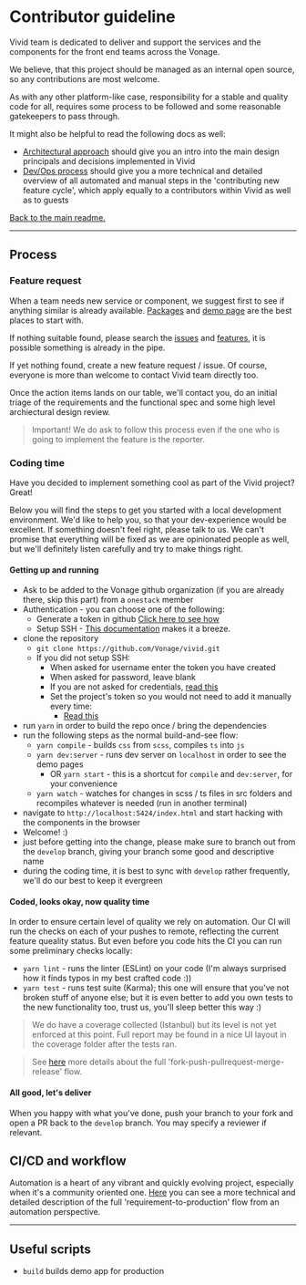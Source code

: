 # Contributor guideline

Vivid team is dedicated to deliver and support the services and the components for the front end teams across the Vonage.

We believe, that this project should be managed as an internal open source, so any contributions are most welcome.

As with any other platform-like case, responsibility for a stable and quality code for all, requires some process to be followed and some reasonable gatekeepers to pass through.

It might also be helpful to read the following docs as well:
* [Architectural approach](./architecture.md) should give you an intro into the main design principals and decisions implemented in Vivid
* [Dev/Ops process](./dev-ops-process.md) should give you a more technical and detailed overview of all automated and manual steps in the 'contributing new feature cycle', which apply equally to a contributors within Vivid as well as to guests

[Back to the main readme.](/readme.md)

---

## Process

### Feature request

When a team needs new service or component, we suggest first to see if anything similar is already available. [Packages](https://github.com/Vonage/vivid/packages) and [demo page](vivid.vonage.com) are the best places to start with.

If nothing suitable found, please search the [issues](https://github.com/Vonage/vivid/issues) and [features](https://github.com/Vonage/vivid/projects), it is possible something is already in the pipe.

If yet nothing found, create a new feature request / issue. Of course, everyone is more than welcome to contact Vivid team directly too.

Once the action items lands on our table, we'll contact you, do an initial triage of the requirements and the functional spec and some high level archiectural design review.

> Important! We do ask to follow this process even if the one who is going to implement the feature is the reporter.

### Coding time

Have you decided to implement something cool as part of the Vivid project? Great! 

Below you will find the steps to get you started with a local development environment.
We'd like to help you, so that your dev-experience would be excellent. If something doesn't feel right, please talk to us.
We can't promise that everything will be fixed as we are opinionated people as well, but we'll definitely listen carefully and try to make things right.

#### Getting up and running

* Ask to be added to the Vonage github organization (if you are already there, skip this part) from a `onestack` member
* Authentication - you can choose one of the following:
    * Generate a token in github [Click here to see how](./tokens.md)
    * Setup SSH - [This documentation](https://help.github.com/en/github/authenticating-to-github/adding-a-new-ssh-key-to-your-github-account) makes it a breeze.
* clone the repository
	* `git clone https://github.com/Vonage/vivid.git`
	* If you did not setup SSH:
	    * When asked for username enter the token you have created
	    * When asked for password, leave blank
	    * If you are not asked for credentials, [read this](https://docs.github.com/en/github/using-git/updating-credentials-from-the-osx-keychain)
        * Set the project's token so you would not need to add it manually every time:
            * [Read this](https://docs.github.com/en/github/using-git/updating-credentials-from-the-osx-keychain)
* run `yarn` in order to build the repo once / bring the dependencies
* run the following steps as the normal build-and-see flow:
	* `yarn compile` - builds `css` from `scss`, compiles `ts` into `js`
	* `yarn dev:server` - runs dev server on `localhost` in order to see the demo pages
		* OR `yarn start` - this is a shortcut for `compile` and `dev:server`, for your convenience
	* `yarn watch` - watches for changes in scss / ts files in src folders and recompiles whatever is needed (run in another terminal)
* navigate to `http://localhost:5424/index.html` and start hacking with the components in the browser
* Welcome! :)
* just before getting into the change, please make sure to branch out from the `develop` branch, giving your branch some good and descriptive name
* during the coding time, it is best to sync with `develop` rather frequently, we'll do our best to keep it evergreen

#### Coded, looks okay, now quality time

In order to ensure certain level of quality we rely on automation. Our CI will run the checks on each of your pushes to remote, reflecting the current feature queality status.
But even before you code hits the CI you can run some preliminary checks locally:
* `yarn lint` - runs the linter (ESLint) on your code (I'm always surprised how it finds typos in my best crafted code :))
* `yarn test` - runs test suite (Karma); this one will ensure that you've not broken stuff of anyone else; but it is even better to add you own tests to the new functionality too, trust us, you'll sleep better this way :)

> We do have a coverage collected (Istanbul) but its level is not yet enforced at this point. Full report may be found in a nice UI layout in the coverage folder after the tests ran.

> See [here](./dev-ops-process.md) more details about the full 'fork-push-pullrequest-merge-release' flow.

#### All good, let's deliver

When you happy with what you've done, push your branch to your fork and open a PR back to the `develop` branch.
You may specify a reviewer if relevant.

## CI/CD and workflow

Automation is a heart of any vibrant and quickly evolving project, especially when it's a community oriented one. [Here](./dev-ops-process.md) you can see a more technical and detailed description of the full 'requirement-to-production' flow from an automation perspective.

---

## Useful scripts

- `build` builds demo app for production
